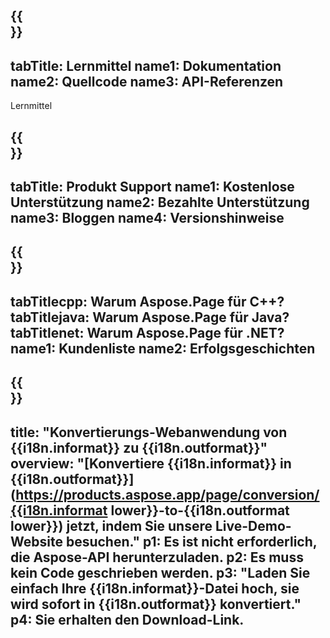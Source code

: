 ﻿---
translation: true
deploy: false
---

{{<section learningresources>}}
---
tabTitle: Lernmittel
name1: Dokumentation
name2: Quellcode
name3: API-Referenzen
---

Lernmittel

{{<section support>}}
---
tabTitle: Produkt Support
name1: Kostenlose Unterstützung
name2: Bezahlte Unterstützung
name3: Bloggen
name4: Versionshinweise
---

{{<section why>}}
---
tabTitlecpp: Warum Aspose.Page für C++?
tabTitlejava: Warum Aspose.Page für Java?
tabTitlenet: Warum Aspose.Page für .NET?
name1: Kundenliste
name2: Erfolgsgeschichten
---

{{<section widgetbackup>}}
---
title: "Konvertierungs-Webanwendung von {{i18n.informat}} zu {{i18n.outformat}}"
overview: "[Konvertiere {{i18n.informat}} in {{i18n.outformat}}](https://products.aspose.app/page/conversion/{{i18n.informat lower}}-to-{{i18n.outformat lower}}) jetzt, indem Sie unsere Live-Demo-Website besuchen."
p1: Es ist nicht erforderlich, die Aspose-API herunterzuladen.
p2: Es muss kein Code geschrieben werden.
p3: "Laden Sie einfach Ihre {{i18n.informat}}-Datei hoch, sie wird sofort in {{i18n.outformat}} konvertiert."
p4: Sie erhalten den Download-Link.
---
